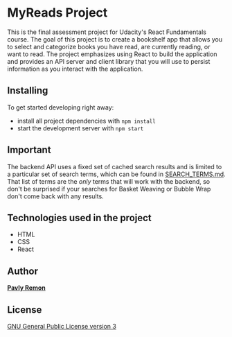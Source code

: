 # MyReads Project

This is the final assessment project for Udacity's React Fundamentals course. The goal of this project is to create a bookshelf app that allows you to select and categorize books you have read, are currently reading, or want to read. The project emphasizes using React to build the application and provides an API server and client library that you will use to persist information as you interact with the application.


## Installing

To get started developing right away:

* install all project dependencies with `npm install`
* start the development server with `npm start`


## Important
The backend API uses a fixed set of cached search results and is limited to a particular set of search terms, which can be found in [SEARCH_TERMS.md](SEARCH_TERMS.md). That list of terms are the _only_ terms that will work with the backend, so don't be surprised if your searches for Basket Weaving or Bubble Wrap don't come back with any results.

## Technologies used in the project
- HTML
- CSS
- React

## Author

[**Pavly Remon**](https://www.linkedin.com/in/pavly-remon-090156107/)

## License

[GNU General Public License version 3](https://opensource.org/licenses/GPL-3.0)